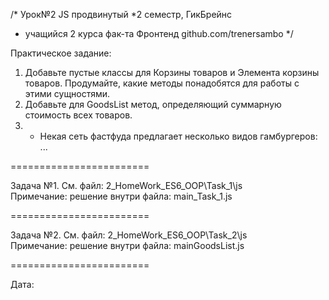  
/* Урок№2 JS продвинутый
*2 семестр, ГикБрейнс
* учащийся 2 курса фак-та Фронтенд  github.com/trenersambo
*/

Практическое задание:

1.	Добавьте пустые классы для Корзины товаров и Элемента корзины товаров. 
Продумайте, какие методы понадобятся для работы с этими сущностями.
2.	Добавьте для GoodsList метод, определяющий суммарную стоимость всех товаров.
3.	* Некая сеть фастфуда предлагает несколько видов гамбургеров: ...

========================

 Задача №1.
 См. файл:  2_HomeWork_ES6_OOP\Task_1\js\
 Примечание: решение внутри файла: main_Task_1.js
 
========================
 
  Задача №2.
 См. файл:  2_HomeWork_ES6_OOP\Task_2\js\
 Примечание: решение внутри файла: mainGoodsList.js
 
========================

 
 
Дата:  


